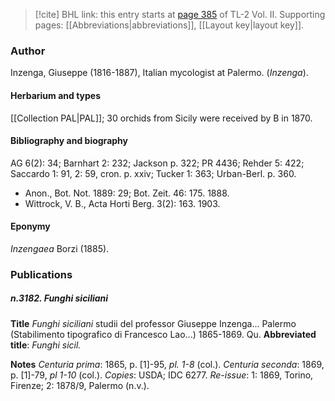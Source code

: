 > [!cite] BHL link: this entry starts at [page 385](https://www.biodiversitylibrary.org/item/103253#page/411/mode/1up) of TL-2 Vol. II.
> Supporting pages: [[Abbreviations|abbreviations]], [[Layout key|layout key]].

### Author

Inzenga, Giuseppe (1816-1887), Italian mycologist at Palermo. (*Inzenga*).

#### Herbarium and types

[[Collection PAL|PAL]]; 30 orchids from Sicily were received by B in 1870.

#### Bibliography and biography

AG 6(2): 34; Barnhart 2: 232; Jackson p. 322; PR 4436; Rehder 5: 422; Saccardo 1: 91, 2: 59, cron. p. xxiv; Tucker 1: 363; Urban-Berl. p. 360.
- Anon., Bot. Not. 1889: 29; Bot. Zeit. 46: 175. 1888.
- Wittrock, V. B., Acta Horti Berg. 3(2): 163. 1903.

#### Eponymy

*Inzengaea* Borzi (1885).

### Publications

##### n.3182. Funghi siciliani

**Title**
*Funghi siciliani* studii del professor Giuseppe Inzenga... Palermo (Stabilimento tipografico di Francesco Lao...) 1865-1869. Qu.
**Abbreviated title**: *Funghi sicil.*

**Notes**
*Centuria prima*: 1865, p. \[1\]-95, *pl. 1-8* (col.).
*Centuria seconda*: 1869, p. \[1\]-79, *pl 1-10* (col.).
*Copies*: USDA; IDC 6277.
*Re-issue*: 1: 1869, Torino, Firenze; 2: 1878/9, Palermo (n.v.).

